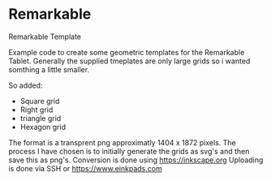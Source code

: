 # Remarkable
Remarkable Template

Example code to create some geometric templates for the Remarkable Tablet.
Generally the supplied tmeplates are only large grids so i wanted somthing a little smaller.

So added:

* Square grid
* Right grid
* triangle grid
* Hexagon grid

 The format is a transprent png approximatly 1404 x 1872 pixels.
 The process I have chosen is to initially generate the grids as svg's and then save this as png's.
 Conversion is done using https://inkscape.org
 Uploading is done via SSH or https://www.einkpads.com

